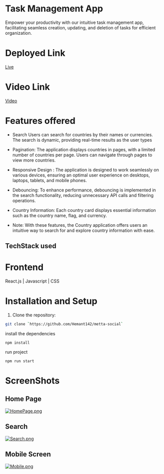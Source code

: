 # Task Management App

Empower your productivity with our intuitive task management app, facilitating seamless creation, updating, and deletion of tasks for efficient organization. 

# Deployed Link
 [Live](https://metta-social-tau.vercel.app/)


# Video Link
 [Video](https://drive.google.com/file/d/197LAPm9hGYBRSbvEwFBPr-rOqz9kYysH/view?usp=sharing)


# Features offered
- Search 
 Users can search for countries by their names or currencies. The search is dynamic, providing real-time results as the user types

- Pagination:
  The application displays countries in pages, with a limited number of countries per page. Users can navigate through pages to view more countries.


- Responsive Design :
 The application is designed to work seamlessly on various devices, ensuring an optimal user experience on desktops, laptops, tablets, and mobile phones.

- Debouncing:
  To enhance performance, debouncing is implemented in the search functionality, reducing unnecessary API calls and filtering operations.

- Country Information:
 Each country card displays essential information such as the country name, flag, and currency.


- Note:
With these features, the Country application offers users an intuitive way to search for and explore country information with ease.


## TechStack used

# Frontend

React.js | Javascript |  CSS


# Installation and Setup
1. Clone the repository:

```bash
git clone `https://github.com/Hemant142/metta-social` 
```
install the dependencies
```
npm install
```
run project
```
npm run start
```



# ScreenShots

## Home Page

[![HomePage.png](https://i.postimg.cc/9QHZ0d72/Laptop.png)](https://postimg.cc/dLnLST6N)

## Search 

[![Search.png](https://i.postimg.cc/BvYCj83C/Search.png)](https://postimg.cc/VSttTkdS)


## Mobile Screen

[![Mobile.png](https://i.postimg.cc/CL8YJD6z/Mobile.png)](https://postimg.cc/tY9L41bj)
